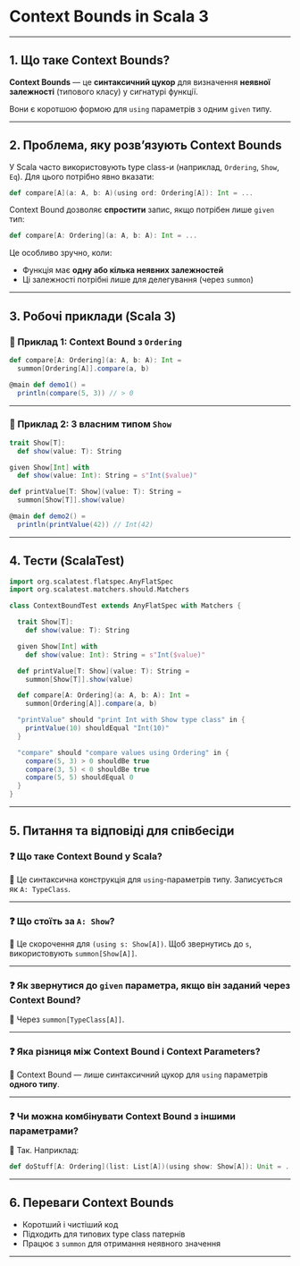 # Context Bounds in Scala 3

---

## 1. Що таке Context Bounds?

**Context Bounds** — це **синтаксичний цукор** для визначення **неявної залежності** (типового класу) у сигнатурі функції.

Вони є коротшою формою для `using` параметрів з одним `given` типу.

---

## 2. Проблема, яку розвʼязують Context Bounds

У Scala часто використовують type class-и (наприклад, `Ordering`, `Show`, `Eq`). Для цього потрібно явно вказати:

~~~scala
def compare[A](a: A, b: A)(using ord: Ordering[A]): Int = ...
~~~

Context Bound дозволяє **спростити** запис, якщо потрібен лише `given` тип:

~~~scala
def compare[A: Ordering](a: A, b: A): Int = ...
~~~

Це особливо зручно, коли:
- Функція має **одну або кілька неявних залежностей**
- Ці залежності потрібні лише для делегування (через `summon`)

---

## 3. Робочі приклади (Scala 3)

### 📌 Приклад 1: Context Bound з `Ordering`

~~~scala
def compare[A: Ordering](a: A, b: A): Int =
  summon[Ordering[A]].compare(a, b)

@main def demo1() =
  println(compare(5, 3)) // > 0
~~~

---

### 📌 Приклад 2: З власним типом `Show`

~~~scala
trait Show[T]:
  def show(value: T): String

given Show[Int] with
  def show(value: Int): String = s"Int($value)"

def printValue[T: Show](value: T): String =
  summon[Show[T]].show(value)

@main def demo2() =
  println(printValue(42)) // Int(42)
~~~

---

## 4. Тести (ScalaTest)

~~~scala
import org.scalatest.flatspec.AnyFlatSpec
import org.scalatest.matchers.should.Matchers

class ContextBoundTest extends AnyFlatSpec with Matchers {

  trait Show[T]:
    def show(value: T): String

  given Show[Int] with
    def show(value: Int): String = s"Int($value)"

  def printValue[T: Show](value: T): String =
    summon[Show[T]].show(value)

  def compare[A: Ordering](a: A, b: A): Int =
    summon[Ordering[A]].compare(a, b)

  "printValue" should "print Int with Show type class" in {
    printValue(10) shouldEqual "Int(10)"
  }

  "compare" should "compare values using Ordering" in {
    compare(5, 3) > 0 shouldBe true
    compare(3, 5) < 0 shouldBe true
    compare(5, 5) shouldEqual 0
  }
}
~~~

---

## 5. Питання та відповіді для співбесіди

### ❓ Що таке Context Bound у Scala?

🔹 Це синтаксична конструкція для `using`-параметрів типу. Записується як `A: TypeClass`.

---

### ❓ Що стоїть за `A: Show`?

🔹 Це скорочення для `(using s: Show[A])`. Щоб звернутись до `s`, використовують `summon[Show[A]]`.

---

### ❓ Як звернутися до `given` параметра, якщо він заданий через Context Bound?

🔹 Через `summon[TypeClass[A]]`.

---

### ❓ Яка різниця між Context Bound і Context Parameters?

🔹 Context Bound — лише синтаксичний цукор для `using` параметрів **одного типу**.

---

### ❓ Чи можна комбінувати Context Bound з іншими параметрами?

🔹 Так. Наприклад:

~~~scala
def doStuff[A: Ordering](list: List[A])(using show: Show[A]): Unit = ...
~~~

---

## 6. Переваги Context Bounds

- Коротший і чистіший код
- Підходить для типових type class патернів
- Працює з `summon` для отримання неявного значення

---
